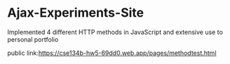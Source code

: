 # Ajax-Experiments-Site
Implemented 4 different HTTP methods in JavaScript and extensive use to personal portfolio


public link:https://cse134b-hw5-69dd0.web.app/pages/methodtest.html
